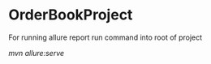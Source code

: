 # OrderBookProject

For running allure report run command into root of project

*mvn allure:serve* 

